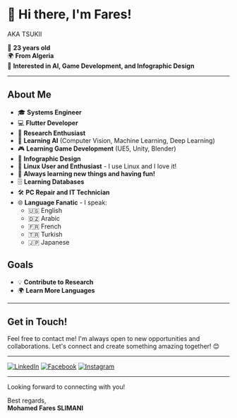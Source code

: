 # 👋 Hi there, I'm Fares!
AKA TSUKII



🎂 **23 years old**  
🌍 **From Algeria**  
🎨 **Interested in AI, Game Development, and Infographic Design**

---

## About Me

- 🎓 **Systems Engineer**
- 💻 **Flutter Developer**
- 🧠 **Research Enthusiast**
- 🤖 **Learning AI** (Computer Vision, Machine Learning, Deep Learning)
- 🎮 **Learning Game Development** (UE5, Unity, Blender)
- 🎨 **Infographic Design**
- 🐧 **Linux User and Enthusiast** - I use Linux and I love it!
- 🌟 **Always learning new things and having fun!**
- 🗄️ **Learning Databases**
- 🛠️ **PC Repair and IT Technician**
- 🌐 **Language Fanatic** - I speak:
  - 🇺🇸 English
  - 🇩🇿 Arabic
  - 🇫🇷 French
  - 🇹🇷 Turkish
  - 🇯🇵 Japanese


## Goals

- 💡 **Contribute to Research**
- 🌍 **Learn More Languages**

---

## Get in Touch!

Feel free to contact me! I'm always open to new opportunities and collaborations. Let's connect and create something amazing together! 😊

---

[![LinkedIn](https://img.shields.io/badge/LinkedIn-Fares%20Slimani-0077B5?style=for-the-badge&logo=linkedin&logoColor=white)](https://www.linkedin.com/in/faresslimani01/)
[![Facebook](https://img.shields.io/badge/Facebook-Mohamed%20Fares%20Slimani-1877F2?style=for-the-badge&logo=facebook&logoColor=white)](https://web.facebook.com/mfaresSlimani)
[![Instagram](https://img.shields.io/badge/Instagram-@tsuki_699-E4405F?style=for-the-badge&logo=instagram&logoColor=white)](https://www.instagram.com/tsuki_699/)

---

Looking forward to connecting with you!

Best regards,  
**Mohamed Fares SLIMANI**
